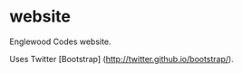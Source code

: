 website
=======

Englewood Codes website.

Uses Twitter [Bootstrap] (http://twitter.github.io/bootstrap/).
